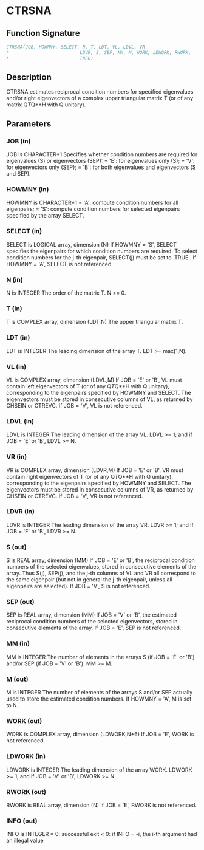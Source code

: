 # CTRSNA

## Function Signature

```fortran
CTRSNA(JOB, HOWMNY, SELECT, N, T, LDT, VL, LDVL, VR,
*                          LDVR, S, SEP, MM, M, WORK, LDWORK, RWORK,
*                          INFO)
```

## Description


 CTRSNA estimates reciprocal condition numbers for specified
 eigenvalues and/or right eigenvectors of a complex upper triangular
 matrix T (or of any matrix Q*T*Q**H with Q unitary).

## Parameters

### JOB (in)

JOB is CHARACTER*1 Specifies whether condition numbers are required for eigenvalues (S) or eigenvectors (SEP): = 'E': for eigenvalues only (S); = 'V': for eigenvectors only (SEP); = 'B': for both eigenvalues and eigenvectors (S and SEP).

### HOWMNY (in)

HOWMNY is CHARACTER*1 = 'A': compute condition numbers for all eigenpairs; = 'S': compute condition numbers for selected eigenpairs specified by the array SELECT.

### SELECT (in)

SELECT is LOGICAL array, dimension (N) If HOWMNY = 'S', SELECT specifies the eigenpairs for which condition numbers are required. To select condition numbers for the j-th eigenpair, SELECT(j) must be set to .TRUE.. If HOWMNY = 'A', SELECT is not referenced.

### N (in)

N is INTEGER The order of the matrix T. N >= 0.

### T (in)

T is COMPLEX array, dimension (LDT,N) The upper triangular matrix T.

### LDT (in)

LDT is INTEGER The leading dimension of the array T. LDT >= max(1,N).

### VL (in)

VL is COMPLEX array, dimension (LDVL,M) If JOB = 'E' or 'B', VL must contain left eigenvectors of T (or of any Q*T*Q**H with Q unitary), corresponding to the eigenpairs specified by HOWMNY and SELECT. The eigenvectors must be stored in consecutive columns of VL, as returned by CHSEIN or CTREVC. If JOB = 'V', VL is not referenced.

### LDVL (in)

LDVL is INTEGER The leading dimension of the array VL. LDVL >= 1; and if JOB = 'E' or 'B', LDVL >= N.

### VR (in)

VR is COMPLEX array, dimension (LDVR,M) If JOB = 'E' or 'B', VR must contain right eigenvectors of T (or of any Q*T*Q**H with Q unitary), corresponding to the eigenpairs specified by HOWMNY and SELECT. The eigenvectors must be stored in consecutive columns of VR, as returned by CHSEIN or CTREVC. If JOB = 'V', VR is not referenced.

### LDVR (in)

LDVR is INTEGER The leading dimension of the array VR. LDVR >= 1; and if JOB = 'E' or 'B', LDVR >= N.

### S (out)

S is REAL array, dimension (MM) If JOB = 'E' or 'B', the reciprocal condition numbers of the selected eigenvalues, stored in consecutive elements of the array. Thus S(j), SEP(j), and the j-th columns of VL and VR all correspond to the same eigenpair (but not in general the j-th eigenpair, unless all eigenpairs are selected). If JOB = 'V', S is not referenced.

### SEP (out)

SEP is REAL array, dimension (MM) If JOB = 'V' or 'B', the estimated reciprocal condition numbers of the selected eigenvectors, stored in consecutive elements of the array. If JOB = 'E', SEP is not referenced.

### MM (in)

MM is INTEGER The number of elements in the arrays S (if JOB = 'E' or 'B') and/or SEP (if JOB = 'V' or 'B'). MM >= M.

### M (out)

M is INTEGER The number of elements of the arrays S and/or SEP actually used to store the estimated condition numbers. If HOWMNY = 'A', M is set to N.

### WORK (out)

WORK is COMPLEX array, dimension (LDWORK,N+6) If JOB = 'E', WORK is not referenced.

### LDWORK (in)

LDWORK is INTEGER The leading dimension of the array WORK. LDWORK >= 1; and if JOB = 'V' or 'B', LDWORK >= N.

### RWORK (out)

RWORK is REAL array, dimension (N) If JOB = 'E', RWORK is not referenced.

### INFO (out)

INFO is INTEGER = 0: successful exit < 0: if INFO = -i, the i-th argument had an illegal value

